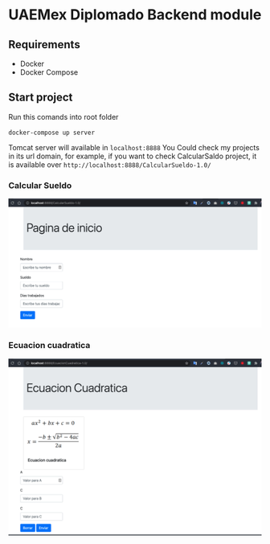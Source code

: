 # UAEMex Diplomado Backend module

## Requirements
* Docker
* Docker Compose

## Start project
Run this comands into root folder
```
docker-compose up server
```

Tomcat server will available in `localhost:8888`
You Could check my projects in its url domain, for example, if you want to check CalcularSaldo project, it is available over `http://localhost:8888/CalcularSueldo-1.0/`

### Calcular Sueldo
![Calcular Sueldo 1](./assets/images/calcular_sueldo/1.png)

### Ecuacion cuadratica
![Ecuacion Cuadratica 2](./assets/images/ecuacion/ecu.png)
